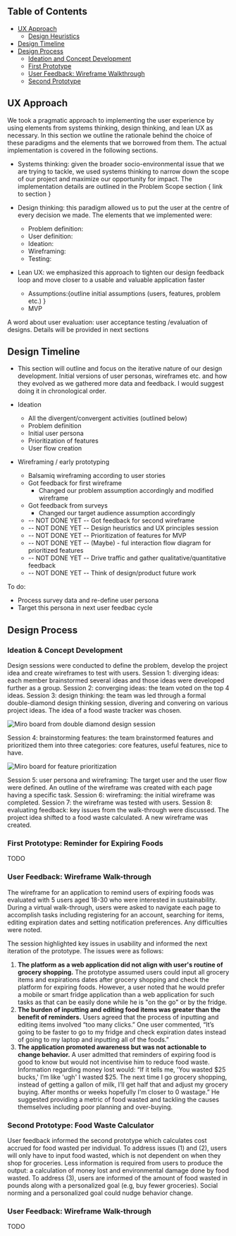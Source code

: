 ## Table of Contents
- [UX Approach](#ux-approach)
	- [Design Heuristics](#design-heuristics)
- [Design Timeline](#design-timeline)
- [Design Process](#design-process)
	- [Ideation and Concept Development](#ideation-and-concept-development)
	- [First Prototype](#first-prototyping)
	- [User Feedback: Wireframe Walkthrough](#user-feedback-wireframe-walkthrough)
	- [Second Prototype](#first-prototyping)

## UX Approach
We took a pragmatic approach to implementing the user experience by using elements from systems thinking, design thinking, and lean UX as necessary.
In this section we outline the rationale behind the choice of these paradigms and the elements that we borrowed from them. The actual implementation
is covered in the following sections.

* Systems thinking: given the broader socio-environmental issue that we are trying to tackle, we used systems thinking to narrow down the scope
  of our project and maximize our opportunity for impact. The implementation details are outlined in the Problem Scope section { link to section }

* Design thinking: this paradigm allowed us to put the user at the centre of every decision we made. The elements that we implemented were:
  * Problem definition: 
  * User definition:
  * Ideation:
  * Wireframing:
  * Testing:

* Lean UX: we emphasized this approach to tighten our design feedback loop and move closer to a usable and valuable application faster
  * Assumptions:{outline initial assumptions (users, features, problem etc.) }
  * MVP

A word about user evaluation: user acceptance testing /evaluation of designs. Details will be provided in next sections 

## Design Timeline

* This section will outline and focus on the iterative nature of our design development. Initial versions of user personas, wireframes etc. and how they
  evolved as we gathered more data and feedback. I would suggest doing it in chronological order.
  
* Ideation
  * All the divergent/convergent activities (outlined below)
  * Problem definition
  * Initial user persona
  * Prioritization of features
  * User flow creation
* Wireframing / early prototyping
  * Balsamiq wireframing according to user stories
  * Got feedback for first wireframe
    * Changed our problem assumption accordingly and modified wireframe
  * Got feedback from surveys
    * Changed our target audience assumption accordingly
  * -- NOT DONE YET -- Got feedback for second wireframe
  * -- NOT DONE YET -- Design heuristics and UX principles session
  * -- NOT DONE YET -- Prioritization of features for MVP
  * -- NOT DONE YET -- (Maybe) - ful interaction flow diagram for prioritized features
  * -- NOT DONE YET -- Drive traffic and gather qualitative/quantitative feedback
  * -- NOT DONE YET -- Think of design/product future work

To do:
* Process survey data and re-define user persona
* Target this persona in next user feedbac cycle

## Design Process 
### Ideation & Concept Development
Design sessions were conducted to define the problem, develop the project idea and create wireframes to test with users. 
Session 1: diverging ideas: each member brainstormed several ideas and those ideas were developed further as a group. 
Session 2: converging ideas: the team voted on the top 4 ideas. 
Session 3: design thinking: the team was led through a formal double-diamond design thinking session, divering and convering on various project ideas. The idea of a food waste tracker was chosen.

![Miro board from double diamond design session](Images/designthinkingsession.jpg)

Session 4: brainstorming features: the team brainstormed features and prioritized them into three categories: core features, useful features, nice to have.

![Miro board for feature prioritization](Images/featureprioritization.jpg)

Session 5: user persona and wireframing: The target user and the user flow were defined. An outline of the wireframe was created with each page having a specific task.
Session 6: wireframing: the initial wireframe was completed.
Session 7: the wireframe was tested with users. 
Session 8: evaluating feedback: key issues from the walk-through were discussed. The project idea shifted to a food waste calculated. A new wireframe was created. 

### First Prototype: Reminder for Expiring Foods
TODO

### User Feedback: Wireframe Walk-through
The wireframe for an application to remind users of expiring foods was evaluated with 5 users aged 18-30 who were interested in sustainability. During a virtual walk-through, users were asked to navigate each page to accomplish tasks including registering for an account, searching for items, editing expiration dates and setting notification preferences. Any difficulties were noted. 

The session highlighted key issues in usability and informed the next iteration of the prototype. The issues were as follows: 
1. **The platform as a web application did not align with user's routine of grocery shopping.** The prototype assumed users could input all grocery items and expirations dates after grocery shopping and check the platform for expiring foods. However, a user noted that he would prefer a mobile or smart fridge application than a web application for such tasks as that can be easily done while he is "on the go" or by the fridge. 
2. **The burden of inputting and editing food items was greater than the benefit of reminders.** Users agreed that the process of inputting and editing items involved “too many clicks.” One user commented, “It’s going to be faster to go to my fridge and check expiration dates instead of going to my laptop and inputting all of the foods.” 
3. **The application promoted awareness but was not actionable to change behavior.** A user admitted that reminders of expiring food is good to know but would not incentivise him to reduce food waste. Information regarding money lost would: “If it tells me, 'You wasted $25 bucks,' I’m like 'ugh' I wasted $25. The next time I go grocery shopping, instead of getting a gallon of milk, I’ll get half that and adjust my grocery buying. After months or weeks hopefully I'm closer to 0 wastage.” He suggested providing a metric of food wasted and tackling the causes themselves including poor planning and over-buying. 

### Second Prototype: Food Waste Calculator
User feedback informed the second prototype which calculates cost accrued for food wasted per individual. To address issues (1) and (2), users will only have to input food wasted, which is not dependent on when they shop for groceries. Less information is required from users to produce the output: a calculation of money lost and environmental damage done by food wasted. To address (3), users are informed of the amount of food wasted in pounds along with a personalized goal (e.g, buy fewer groceries). Social norming and a personalized goal could nudge behavior change. 

### User Feedback: Wireframe Walk-through 
TODO 
